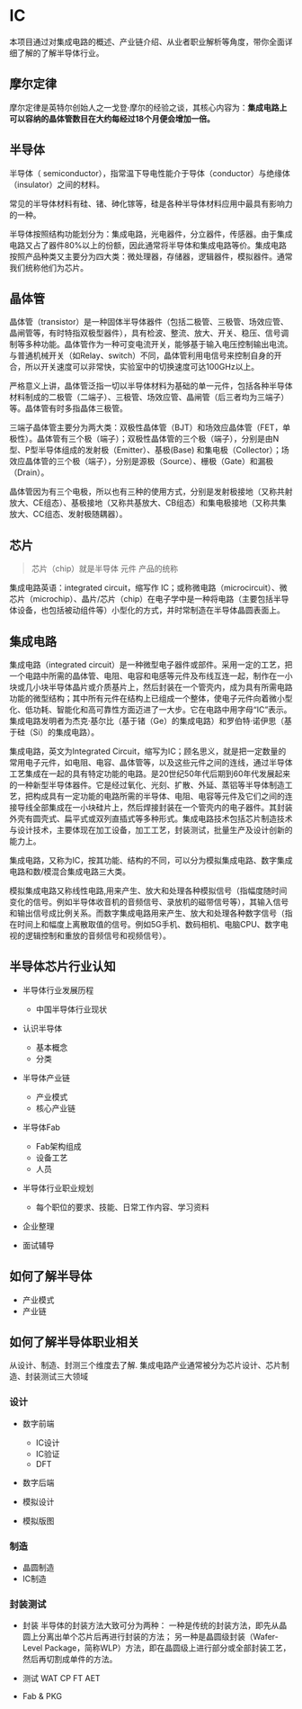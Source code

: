 # IC
本项目通过对集成电路的概述、产业链介绍、从业者职业解析等角度，带你全面详细了解的了解半导体行业。


## 摩尔定律
摩尔定律是英特尔创始人之一戈登·摩尔的经验之谈，其核心内容为：**集成电路上可以容纳的晶体管数目在大约每经过18个月便会增加一倍。**
  
## 半导体
半导体（ semiconductor），指常温下导电性能介于导体（conductor）与绝缘体（insulator）之间的材料。

常见的半导体材料有硅、锗、砷化镓等，硅是各种半导体材料应用中最具有影响力的一种。

半导体按照结构功能划分为：集成电路，光电器件，分立器件，传感器。由于集成电路又占了器件80%以上的份额，因此通常将半导体和集成电路等价。集成电路按照产品种类又主要分为四大类：微处理器，存储器，逻辑器件，模拟器件。通常我们统称他们为芯片。

##  晶体管

晶体管（transistor）是一种固体半导体器件（包括二极管、三极管、场效应管、晶闸管等，有时特指双极型器件），具有检波、整流、放大、开关、稳压、信号调制等多种功能。晶体管作为一种可变电流开关，能够基于输入电压控制输出电流。与普通机械开关（如Relay、switch）不同，晶体管利用电信号来控制自身的开合，所以开关速度可以非常快，实验室中的切换速度可达100GHz以上。
 
严格意义上讲，晶体管泛指一切以半导体材料为基础的单一元件，包括各种半导体材料制成的二极管（二端子）、三极管、场效应管、晶闸管（后三者均为三端子）等。晶体管有时多指晶体三极管。
 
三端子晶体管主要分为两大类：双极性晶体管（BJT）和场效应晶体管（FET，单极性）。晶体管有三个极（端子）；双极性晶体管的三个极（端子），分别是由N型、P型半导体组成的发射极（Emitter）、基极(Base) 和集电极（Collector）；场效应晶体管的三个极（端子），分别是源极（Source）、栅极（Gate）和漏极（Drain）。
 
晶体管因为有三个电极，所以也有三种的使用方式，分别是发射极接地（又称共射放大、CE组态）、基极接地（又称共基放大、CB组态）和集电极接地（又称共集放大、CC组态、发射极随耦器）。


##  芯片
> 芯片（chip）就是半导体 元件 产品的统称

集成电路英语：integrated circuit，缩写作 IC；或称微电路（microcircuit）、微芯片（microchip）、晶片/芯片（chip）在电子学中是一种将电路（主要包括半导体设备，也包括被动组件等）小型化的方式，并时常制造在半导体晶圆表面上。
 
##  集成电路
集成电路（integrated circuit）是一种微型电子器件或部件。采用一定的工艺，把一个电路中所需的晶体管、电阻、电容和电感等元件及布线互连一起，制作在一小块或几小块半导体晶片或介质基片上，然后封装在一个管壳内，成为具有所需电路功能的微型结构；其中所有元件在结构上已组成一个整体，使电子元件向着微小型化、低功耗、智能化和高可靠性方面迈进了一大步。它在电路中用字母“IC”表示。集成电路发明者为杰克·基尔比（基于锗（Ge）的集成电路）和罗伯特·诺伊思（基于硅（Si）的集成电路）。
 
集成电路，英文为Integrated Circuit，缩写为IC；顾名思义，就是把一定数量的常用电子元件，如电阻、电容、晶体管等，以及这些元件之间的连线，通过半导体工艺集成在一起的具有特定功能的电路。是20世纪50年代后期到60年代发展起来的一种新型半导体器件。它是经过氧化、光刻、扩散、外延、蒸铝等半导体制造工艺，把构成具有一定功能的电路所需的半导体、电阻、电容等元件及它们之间的连接导线全部集成在一小块硅片上，然后焊接封装在一个管壳内的电子器件。其封装外壳有圆壳式、扁平式或双列直插式等多种形式。集成电路技术包括芯片制造技术与设计技术，主要体现在加工设备，加工工艺，封装测试，批量生产及设计创新的能力上。
 
集成电路，又称为IC，按其功能、结构的不同，可以分为模拟集成电路、数字集成电路和数/模混合集成电路三大类。

模拟集成电路又称线性电路,用来产生、放大和处理各种模拟信号（指幅度随时间变化的信号。例如半导体收音机的音频信号、录放机的磁带信号等），其输入信号和输出信号成比例关系。而数字集成电路用来产生、放大和处理各种数字信号（指在时间上和幅度上离散取值的信号。例如5G手机、数码相机、电脑CPU、数字电视的逻辑控制和重放的音频信号和视频信号）。

## 半导体芯片行业认知

- 半导体行业发展历程
  - 中国半导体行业现状
- 认识半导体
  - 基本概念
  - 分类
- 半导体产业链
  - 产业模式
  - 核心产业链
- 半导体Fab
  - Fab架构组成
  - 设备工艺
  - 人员
- 半导体行业职业规划
  - 每个职位的要求、技能、日常工作内容、学习资料

- 企业整理
- 面试辅导

## 如何了解半导体
- 产业模式
- 产业链
## 如何了解半导体职业相关
从设计、制造、封测三个维度去了解.
集成电路产业通常被分为芯片设计、芯片制造、封装测试三大领域
### 设计
- 数字前端
  - IC设计
  - IC验证
  - DFT

- 数字后端
- 模拟设计
- 模拟版图
### 制造
- 晶圆制造
- IC制造
### 封装测试
- 封装
半导体的封装方法大致可分为两种：
一种是传统的封装方法，即先从晶圆上分离出单个芯片后再进行封装的方法；
另一种是晶圆级封装（Wafer-Level Package，简称WLP）方法，即在晶圆级上进行部分或全部封装工艺，然后再切割成单件的方法。
- 测试
WAT CP FT AET

- Fab & PKG
